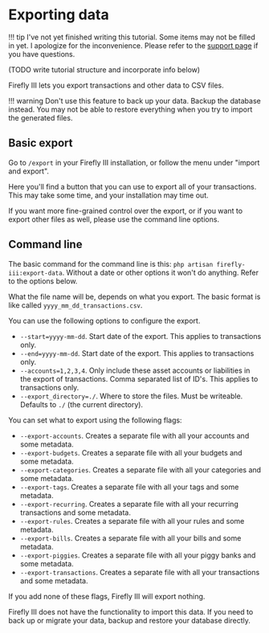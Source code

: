 # Exporting data

!!! tip
    I've not yet finished writing this tutorial. Some items may not be filled in yet. I apologize for the inconvenience. Please refer to the [support page](../../references/support.md) if you have questions.

(TODO write tutorial structure and incorporate info below)

Firefly III lets you export transactions and other data to CSV files.

!!! warning
Don't use this feature to back up your data. Backup the database instead. You may not be able to restore everything when you try to import the generated files.

## Basic export

Go to `/export` in your Firefly III installation, or follow the menu under "import and export".

Here you'll find a button that you can use to export all of your transactions. This may take some time, and your installation may time out.

If you want more fine-grained control over the export, or if you want to export other files as well, please use the command line options.

## Command line

The basic command for the command line is this: `php artisan firefly-iii:export-data`. Without a date or other options it won't do anything. Refer to the options below.

What the file name will be, depends on what you export. The basic format is like called `yyyy_mm_dd_transactions.csv`.

You can use the following options to configure the export.

* `--start=yyyy-mm-dd`. Start date of the export. This applies to transactions only.
* `--end=yyyy-mm-dd`. Start date of the export. This applies to transactions only.
* `--accounts=1,2,3,4`. Only include these asset accounts or liabilities in the export of transactions. Comma separated list of ID's. This applies to transactions only.
* `--export_directory=./`. Where to store the files. Must be writeable. Defaults to `./` (the current directory).

You can set what to export using the following flags:

* `--export-accounts`. Creates a separate file with all your accounts and some metadata.
* `--export-budgets`. Creates a separate file with all your budgets and some metadata.
* `--export-categories`. Creates a separate file with all your categories and some metadata.
* `--export-tags`. Creates a separate file with all your tags and some metadata.
* `--export-recurring`. Creates a separate file with all your recurring transactions and some metadata.
* `--export-rules`. Creates a separate file with all your rules and some metadata.
* `--export-bills`. Creates a separate file with all your bills and some metadata.
* `--export-piggies`. Creates a separate file with all your piggy banks and some metadata.
* `--export-transactions`. Creates a separate file with all your transactions and some metadata.

If you add none of these flags, Firefly III will export nothing.

Firefly III does not have the functionality to import this data. If you need to back up or migrate your data, backup and restore your database directly.
